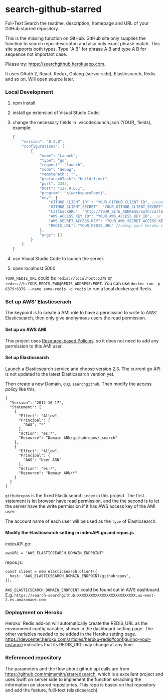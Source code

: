 # search-github-starred
Full-Text Search the readme, description, homepage and URL of your GitHub starred repository.

This is the missing function on GitHub. GitHub site only supplies the function to search repo-descripton and also only exact phrase match. This site supports both types. Type "A B" for phrase A B and type A B for sequence not important case.

Please try: https://searchgithub.herokuapp.com.

It uses OAuth 2, React, Redux, Golang (server side), Elasticsearch, Redis and so on. Will open source later.

### Local Development
1. npm install
2. install go extension of Visual Studio Code.
3. change the necessary fields in .vscode/launch.json (YOUR_ fields), example:
    ~~~ javascript
    {
        "version": "0.2.0",
        "configurations": [
            {
                "name": "Launch",
                "type": "go",
                "request": "launch",
                "mode": "debug",
                "remotePath": "",
                "preLaunchTask": "buildclient",
                "port": 2345,
                "host": "127.0.0.1",
                "program": "${workspaceRoot}",
                "env": {
                    "GITHUB_CLIENT_ID" : "YOUR_GITHUB_CLIENT_ID", //ouath of your github app
                    "GITHUB_CLIENT_SECRET": "YOUR_GITHUB_CLIENT_SECRET",  //ouath of your github app
                    "CallbackURL": "http://YOUR_SITE_ADDRESS/auth/callback/",
                    "AWS_ACCESS_KEY_ID": "YOUR_AWS_ACCESS_KEY_ID",  // elasticserach of aws
                    "AWS_SECRET_ACCESS_KEY": "YOUR_AWS_SECRET_ACCESS_KEY", // elasticserach of aws
                    "REDIS_URL": "YOUR_REDIS_URL" //setup your heroku redis or other service's redis
                },
                "args": []
            }
        ]
    }
    ~~~

4. use Visual Studio Code to launch the server.
5. open localhost:5000.

`YOUR_REDIS_URL` could be `redis://localhost:6379` or ` redis://h:YOUR_REDIS_PWD@REDIS_ADDRESS:PORT`. You can use `docker run -p 6379:6379 --name some-redis -d redis` to run a local dockerized Redis.

### Set up AWS' Elasticserach

The keypoint is to create a AMI role to have a permission to write to AWS' Elasticsearch, then only give anonymous users the read permission.

#### Set up an AWS AMI

This project uses [Resource-based Policies](https://docs.aws.amazon.com/elasticsearch-service/latest/developerguide/es-ac.html#es-ac-types-resource), so it does not need to add any permission to this AMI user.

#### Set up Elasticsearch

Launch a Elasticsearch service and choose version 2.3. The current go API is not updated to the latest Elasticsearch version yet.

Then create a new Domain, e.g. `searchgithub`. Then modify the access policy like this,

```
{
  "Version": "2012-10-17",
  "Statement": [
    {
      "Effect": "Allow",
      "Principal": {
        "AWS": "*"
      },
      "Action": "es:*",
      "Resource": “Domain ARN/githubrepos/_search"
    },
    {
      "Effect": "Allow",
      "Principal": {
        "AWS": "User ARN"
      },
      "Action": "es:*",
      "Resource": "Domain ARN/*"
    }
  ]
}
```

`githubrepos` is the fixed Elasticsearch `index` in this project. The first statement is let browser have read permission, and the the second is to let the server have the write permission if it has AWS access key of the AMI user.

The account name of each user will be used as the `type` of Elasticsearch.

#### Modify the Elasticsearch setting in indexAPI.go and repos.js

indexAPI.go:
```
awsURL = "AWS_ELASTICSEARCH_DOMAIN_ENDPOINT"
```

repos.js:
```
const client = new elasticsearch.Client({
  host: 'AWS_ELASTICSEARCH_DOMAIN_ENDPOINT/githubrepos',
});
```

`AWS_ELASTICSEARCH_DOMAIN_ENDPOINT` could be found out in AWS dashboard. E.g. `https://search-searchgithub-XXXXXXXXXXXXXXXXXXXXXXXXXX.us-west-2.es.amazonaws.com`

### Deployment on Heroku

Heroku' Redis add-on will automatically create the REDIS_URL as the environment config variable, shown in the dashboard setting page. The other variables needed to be added in the Heroku setting page. https://devcenter.heroku.com/articles/heroku-redis#configuring-your-instance indicates that its REDIS_URL may change at any time.

### Referenced repository
The parameters and the flow about github api calls are from https://github.com/mjmsmith/starredsearch, which is a excellent project and uses Swift on server side to implement the function seraching the information on starred repositories. This repo is based on that repository and add the feature, fulll-text (elasticserach).  
